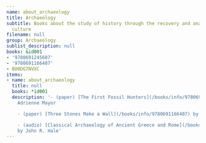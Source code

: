 ```yaml
---
name: about_archaeology
title: Archaeology
subtitle: Books about the study of history through the recovery and analysis of material
  culture
filename: null
group: Archaeology
sublist_description: null
books: &id001
- '9780691245607'
- '9780691166407'
- B00DG7NVXC
items:
- name: about_archaeology
  title: null
  books: *id001
  description: '- (paper) [The First Fossil Hunters](/books/info/9780691245607) by
    Adrienne Mayor

    - (paper) [Three Stones Make a Wall](/books/info/9780691166407) by Eric H. Cline

    - (audio) [Classical Archaeology of Ancient Greece and Rome](/books/info/B00DG7NVXC)
    by John R. Hale'
---
```


